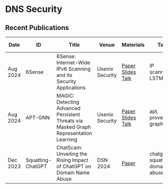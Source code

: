 # DNS Security

## Recent Publications
| Date | ID | Title | Venue | Materials | Tags | Short Summary | Summary |
| --- | --- | --- | --- | --- | --- | --- | --- |
| Aug 2024 | 6Sense | 6Sense: Internet-Wide IPv6 Scanning and its Security Applications | Usenix Security | [Paper](https://www.usenix.org/system/files/usenixsecurity24-williams.pdf) [Slides](https://www.usenix.org/system/files/usenixsecurity24_slides-williams.pdf) [Talk](https://youtu.be/lCTpBT20qHU) | IP scanning, LSTM, IPv6 | | |
| Aug 2024 | APT-GNN | MAGIC: Detecting Advanced Persistent Threats via Masked Graph Representation Learning | Usenix Security | [Paper](https://www.usenix.org/system/files/usenixsecurity24-jia-zian.pdf) [Slides](https://www.usenix.org/system/files/usenixsecurity24_slides-jia_zian.pdf) [Talk](https://youtu.be/OvWXkSIpcEo) | apt, provenance graph, gnn | | |
| Dec 2023 | Squatting-ChatGPT | ChatScam: Unveiling the Rising Impact of ChatGPT on Domain Name Abuse | DSN 2024 | [Paper](https://openreview.net/forum?id=MQ6NAXJyqg) | chatgpt, squatting, domain abuse | | |
